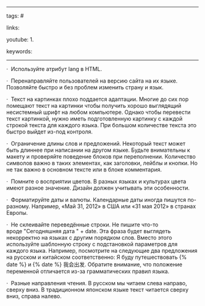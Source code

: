 ____

tags: #

links: 

youtube: 
1. 

keywords:

_____

·  Используйте атрибут lang в HTML.

·  Перенаправляйте пользователей на версию сайта на их языке. Позволяйте быстро и без проблем изменить страну и язык.

·  Текст на картинках плохо поддается адаптации. Многие до сих пор помещают текст на картинки чтобы получить хорошо выглядящий несистемный шрифт на любом компьютере. Однако чтобы перевести текст картинкой, нужно иметь подготовленную картинку с каждой строкой текста для каждого языка. При большом количестве текста это быстро выйдет из-под контроля.

·  Ограничение длины слов и предложений. Некоторый текст может быть длиннее при написании на другом языке. Будьте внимательны к макету и проверяйте поведение блоков при переполнении. Количество символов важно в таких элементах, как заголовки, лейблы и кнопки. Но не так важно в основном тексте или в блоке комментария.

·  Помните о восприятии цветов. В разных языках и культурах цвета имеют разное значение. Дизайн должен учитывать эти особенности.

·  Форматируйте даты и валюты. Календарные даты иногда пишутся по-разному. Например, «Май 31, 2012» в США или «31 мая 2012» в странах Европы.

·  Не склеивайте переведённые строки. Не пишите что-то вроде "Сегодняшняя дата " + date. Эта фраза будет выглядеть некорректно на языках с другим порядком слов. Вместо этого используйте шаблонную строку с подстановкой параметров для каждого языка. Например, посмотрите на следующие два предложения на русском и китайском соответственно: Я буду путешествовать {% date %} и {% date %} 我会出发. Обратите внимание, что положение переменной отличается из-за грамматических правил языка.

·  Разные направления чтения. В русском мы читаем слева направо, сверху вниз. В традиционном японском языке текст читается сверху вниз, справа налево.